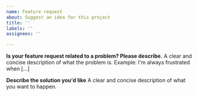```yaml
---
name: Feature request
about: Suggest an idea for this project
title: ''
labels: ''
assignees: ''

---
```


**Is your feature request related to a problem? Please describe.**
A clear and concise description of what the problem is. Example: I'm always frustrated when [...]

**Describe the solution you'd like**
A clear and concise description of what you want to happen.

